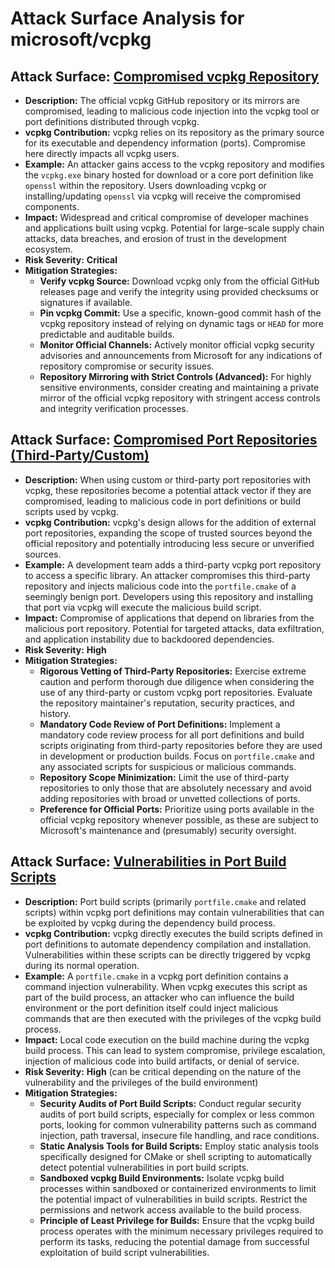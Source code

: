 # Attack Surface Analysis for microsoft/vcpkg

## Attack Surface: [Compromised vcpkg Repository](./attack_surfaces/compromised_vcpkg_repository.md)

*   **Description:** The official vcpkg GitHub repository or its mirrors are compromised, leading to malicious code injection into the vcpkg tool or port definitions distributed through vcpkg.
*   **vcpkg Contribution:** vcpkg relies on its repository as the primary source for its executable and dependency information (ports). Compromise here directly impacts all vcpkg users.
*   **Example:** An attacker gains access to the vcpkg repository and modifies the `vcpkg.exe` binary hosted for download or a core port definition like `openssl` within the repository. Users downloading vcpkg or installing/updating `openssl` via vcpkg will receive the compromised components.
*   **Impact:** Widespread and critical compromise of developer machines and applications built using vcpkg. Potential for large-scale supply chain attacks, data breaches, and erosion of trust in the development ecosystem.
*   **Risk Severity:** **Critical**
*   **Mitigation Strategies:**
    *   **Verify vcpkg Source:** Download vcpkg only from the official GitHub releases page and verify the integrity using provided checksums or signatures if available.
    *   **Pin vcpkg Commit:** Use a specific, known-good commit hash of the vcpkg repository instead of relying on dynamic tags or `HEAD` for more predictable and auditable builds.
    *   **Monitor Official Channels:** Actively monitor official vcpkg security advisories and announcements from Microsoft for any indications of repository compromise or security issues.
    *   **Repository Mirroring with Strict Controls (Advanced):** For highly sensitive environments, consider creating and maintaining a private mirror of the official vcpkg repository with stringent access controls and integrity verification processes.

## Attack Surface: [Compromised Port Repositories (Third-Party/Custom)](./attack_surfaces/compromised_port_repositories__third-partycustom_.md)

*   **Description:** When using custom or third-party port repositories with vcpkg, these repositories become a potential attack vector if they are compromised, leading to malicious code in port definitions or build scripts used by vcpkg.
*   **vcpkg Contribution:** vcpkg's design allows for the addition of external port repositories, expanding the scope of trusted sources beyond the official repository and potentially introducing less secure or unverified sources.
*   **Example:** A development team adds a third-party vcpkg port repository to access a specific library. An attacker compromises this third-party repository and injects malicious code into the `portfile.cmake` of a seemingly benign port. Developers using this repository and installing that port via vcpkg will execute the malicious build script.
*   **Impact:** Compromise of applications that depend on libraries from the malicious port repository. Potential for targeted attacks, data exfiltration, and application instability due to backdoored dependencies.
*   **Risk Severity:** **High**
*   **Mitigation Strategies:**
    *   **Rigorous Vetting of Third-Party Repositories:** Exercise extreme caution and perform thorough due diligence when considering the use of any third-party or custom vcpkg port repositories. Evaluate the repository maintainer's reputation, security practices, and history.
    *   **Mandatory Code Review of Port Definitions:** Implement a mandatory code review process for all port definitions and build scripts originating from third-party repositories before they are used in development or production builds. Focus on `portfile.cmake` and any associated scripts for suspicious or malicious commands.
    *   **Repository Scope Minimization:** Limit the use of third-party repositories to only those that are absolutely necessary and avoid adding repositories with broad or unvetted collections of ports.
    *   **Preference for Official Ports:** Prioritize using ports available in the official vcpkg repository whenever possible, as these are subject to Microsoft's maintenance and (presumably) security oversight.

## Attack Surface: [Vulnerabilities in Port Build Scripts](./attack_surfaces/vulnerabilities_in_port_build_scripts.md)

*   **Description:** Port build scripts (primarily `portfile.cmake` and related scripts) within vcpkg port definitions may contain vulnerabilities that can be exploited by vcpkg during the dependency build process.
*   **vcpkg Contribution:** vcpkg directly executes the build scripts defined in port definitions to automate dependency compilation and installation. Vulnerabilities within these scripts can be directly triggered by vcpkg during its normal operation.
*   **Example:** A `portfile.cmake` in a vcpkg port definition contains a command injection vulnerability. When vcpkg executes this script as part of the build process, an attacker who can influence the build environment or the port definition itself could inject malicious commands that are then executed with the privileges of the vcpkg build process.
*   **Impact:** Local code execution on the build machine during the vcpkg build process. This can lead to system compromise, privilege escalation, injection of malicious code into build artifacts, or denial of service.
*   **Risk Severity:** **High** (can be critical depending on the nature of the vulnerability and the privileges of the build environment)
*   **Mitigation Strategies:**
    *   **Security Audits of Port Build Scripts:** Conduct regular security audits of port build scripts, especially for complex or less common ports, looking for common vulnerability patterns such as command injection, path traversal, insecure file handling, and race conditions.
    *   **Static Analysis Tools for Build Scripts:** Employ static analysis tools specifically designed for CMake or shell scripting to automatically detect potential vulnerabilities in port build scripts.
    *   **Sandboxed vcpkg Build Environments:** Isolate vcpkg build processes within sandboxed or containerized environments to limit the potential impact of vulnerabilities in build scripts. Restrict the permissions and network access available to the build process.
    *   **Principle of Least Privilege for Builds:** Ensure that the vcpkg build process operates with the minimum necessary privileges required to perform its tasks, reducing the potential damage from successful exploitation of build script vulnerabilities.

